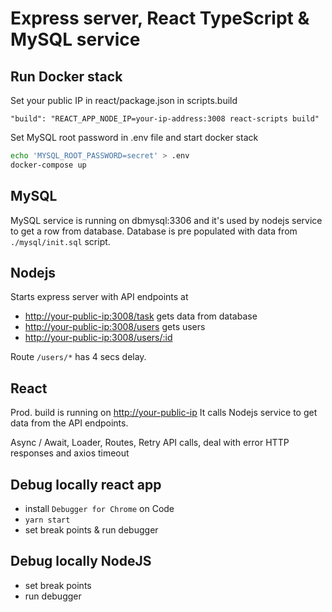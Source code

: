 # Express server, React TypeScript & MySQL service 

## Run Docker stack

Set your public IP in react/package.json in scripts.build

```text
"build": "REACT_APP_NODE_IP=your-ip-address:3008 react-scripts build"
```

Set MySQL root password in .env file and start docker stack

```sh
echo 'MYSQL_ROOT_PASSWORD=secret' > .env
docker-compose up 
```

## MySQL

MySQL service is running on dbmysql:3306 and it's used by nodejs service to get a row from database. Database is pre populated with data from `./mysql/init.sql` script.

## Nodejs

Starts express server with API endpoints at 
- <http://your-public-ip:3008/task> gets data from database
- <http://your-public-ip:3008/users> gets users
- <http://your-public-ip:3008/users/:id>

Route `/users/*` has 4 secs delay.  

## React

Prod. build is running on <http://your-public-ip> It calls Nodejs service to get data from the API endpoints.

Async / Await, Loader, Routes, Retry API calls, deal with error HTTP responses and axios timeout


## Debug locally react app

- install `Debugger for Chrome` on Code
- `yarn start`
- set break points & run debugger

## Debug locally NodeJS

- set break points
- run debugger

